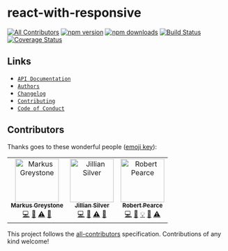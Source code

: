 # react-with-responsive
[![All Contributors](https://img.shields.io/badge/all_contributors-3-orange.svg?style=flat-square)](#contributors)
[![npm version](https://img.shields.io/npm/v/react-with-responsive.svg)](https://www.npmjs.com/package/react-with-responsive) [![npm downloads](https://img.shields.io/npm/dm/react-with-responsive.svg)](https://www.npmjs.com/package/react-with-responsive) [![Build Status](https://travis-ci.org/articulate/react-with-responsive.svg?branch=master)](https://travis-ci.org/articulate/react-with-responsive) [![Coverage Status](https://coveralls.io/repos/github/articulate/react-with-responsive/badge.svg?branch=master)](https://coveralls.io/github/articulate/react-with-responsive?branch=master)

## Links
* [`API Documentation`](./API.md)
* [`Authors`](./AUTHORS)
* [`Changelog`](./CHANGELOG.md)
* [`Contributing`](./CONTRIBUTING.md)
* [`Code of Conduct`](./CODE_OF_CONDUCT.md)

## Contributors

Thanks goes to these wonderful people ([emoji key](https://github.com/kentcdodds/all-contributors#emoji-key)):

<!-- ALL-CONTRIBUTORS-LIST:START - Do not remove or modify this section -->
<!-- prettier-ignore -->
<table><tr><td align="center"><a href="https://github.com/mgreystone"><img src="https://avatars2.githubusercontent.com/u/12430681?v=4" width="100px;" alt="Markus Greystone"/><br /><sub><b>Markus Greystone</b></sub></a><br /><a href="https://github.com/articulate/react-with-responsive/commits?author=mgreystone" title="Code">💻</a> <a href="#ideas-mgreystone" title="Ideas, Planning, & Feedback">🤔</a> <a href="https://github.com/articulate/react-with-responsive/commits?author=mgreystone" title="Tests">⚠️</a> <a href="#review-mgreystone" title="Reviewed Pull Requests">👀</a></td><td align="center"><a href="https://github.com/jsilve"><img src="https://avatars2.githubusercontent.com/u/5667054?v=4" width="100px;" alt="Jillian Silver"/><br /><sub><b>Jillian Silver</b></sub></a><br /><a href="https://github.com/articulate/react-with-responsive/commits?author=jsilve" title="Code">💻</a> <a href="#ideas-jsilve" title="Ideas, Planning, & Feedback">🤔</a> <a href="https://github.com/articulate/react-with-responsive/commits?author=jsilve" title="Tests">⚠️</a> <a href="#review-jsilve" title="Reviewed Pull Requests">👀</a></td><td align="center"><a href="https://robertwpearce.com"><img src="https://avatars2.githubusercontent.com/u/592876?v=4" width="100px;" alt="Robert Pearce"/><br /><sub><b>Robert Pearce</b></sub></a><br /><a href="https://github.com/articulate/react-with-responsive/commits?author=rpearce" title="Code">💻</a> <a href="https://github.com/articulate/react-with-responsive/commits?author=rpearce" title="Documentation">📖</a> <a href="#example-rpearce" title="Examples">💡</a> <a href="#ideas-rpearce" title="Ideas, Planning, & Feedback">🤔</a> <a href="https://github.com/articulate/react-with-responsive/commits?author=rpearce" title="Tests">⚠️</a></td></tr></table>

<!-- ALL-CONTRIBUTORS-LIST:END -->

This project follows the [all-contributors](https://github.com/kentcdodds/all-contributors) specification. Contributions of any kind welcome!

